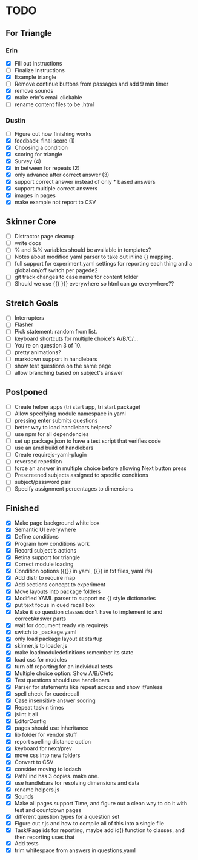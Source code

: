 
# TODO

## For Triangle

### Erin
- [x] Fill out instructions
- [ ] Finalize Instructions
- [x] Example triangle
- [ ] Remove continue buttons from passages and add 9 min timer
- [x] remove sounds
- [x] make erin's email clickable
- [ ] rename content files to be .html

### Dustin
- [ ] Figure out how finishing works
- [x] feedback: final score (1)
- [x] Choosing a condition
- [x] scoring for triangle
- [x] Survey (4)
- [x] in between for repeats (2)
- [x] only advance after correct answer (3)
- [x] support correct answer instead of only * based answers
- [X] support multiple correct answers
- [x] images in pages
- [x] make example not report to CSV

## Skinner Core

- [ ] Distractor page cleanup
- [ ] write docs
- [ ] % and %% variables should be available in templates?
- [ ] Notes about modified yaml parser to take out inline {} mapping.
- [ ] full support for experiment.yaml settings for reporting each thing and a global on/off switch per pagede2
- [ ] git track changes to case name for content folder
- [ ] Should we use {{{ }}} everywhere so html can go everywhere??

## Stretch Goals
- [ ] Interrupters
- [ ] Flasher
- [ ] Pick statement: random from list.
- [ ] keyboard shortcuts for multiple choice's A/B/C/...
- [ ] You're on question 3 of 10.
- [ ] pretty animations?
- [ ] markdown support in handlebars
- [ ] show test questions on the same page
- [ ] allow branching based on subject's answer

## Postponed

- [ ] Create helper apps (tri start app, tri start package)
- [ ] Allow specifying module namespace in yaml
- [ ] pressing enter submits questions
- [ ] better way to load handlebars helpers?
- [ ] use npm for all dependencies
- [ ] set up package.json to have a test script that verifies code
- [ ] use an amd build of handlebars
- [ ] Create requirejs-yaml-plugin
- [ ] reversed repetition
- [ ] force an answer in multiple choice before allowing Next button press
- [ ] Prescreened subjects assigned to specific conditions
- [ ] subject/password pair
- [ ] Specify assignment percentages to dimensions

## Finished

- [x] Make page background white box
- [x] Semantic UI everywhere
- [x] Define conditions
- [x] Program how conditions work
- [x] Record subject's actions
- [x] Retina support for triangle
- [x] Correct module loading
- [x] Condition options ({{}} in yaml, {{}} in txt files, yaml ifs)
- [x] Add distr to require map
- [x] Add sections concept to experiment
- [x] Move layouts into package folders
- [x] Modified YAML parser to support no {} style dictionaries
- [x] put text focus in cued recall box
- [x] Make it so question classes don't have to implement id and correctAnswer parts
- [x] wait for document ready via requirejs
- [x] switch to _package.yaml
- [x] only load package layout at startup
- [x] skinner.js to loader.js
- [x] make loadmoduledefinitions remember its state
- [x] load css for modules
- [x] turn off reporting for an individual tests
- [x] Multiple choice option: Show A/B/C/etc
- [x] Test questions should use handlebars
- [x] Parser for statements like repeat across and show if/unless
- [x] spell check for cuedrecall
- [x] Case insensitive answer scoring
- [x] Repeat task n times
- [x] jslint it all
- [x] EditorConfig
- [x] pages should use inheritance
- [x] lib folder for vendor stuff
- [x] report spelling distance option
- [x] keyboard for next/prev
- [x] move css into new folders
- [x] Convert to CSV
- [x] consider moving to lodash
- [x] PathFind has 3 copies. make one.
- [x] use handlebars for resolving dimensions and data
- [x] rename helpers.js
- [x] Sounds
- [x] Make all pages support Time, and figure out a clean way to do it with test and countdown pages
- [x] different question types for a question set
- [x] Figure out r.js and how to compile all of this into a single file
- [x] Task/Page ids for reporting, maybe add id() function to classes, and then reporting uses that
- [x] Add tests
- [x] trim whitespace from answers in questions.yaml
